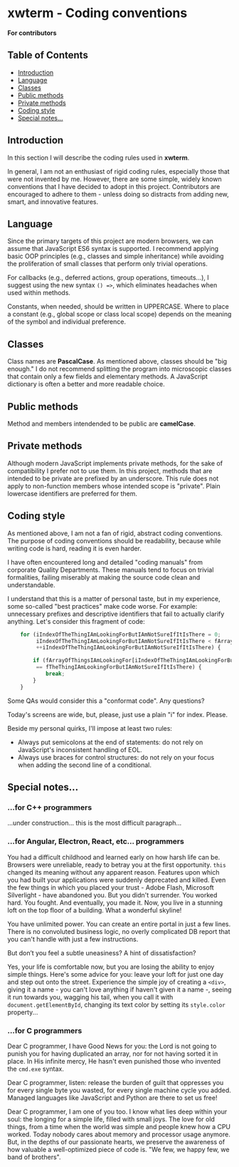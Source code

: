 # **xwterm** - Coding conventions
**For contributors**

## Table of Contents
- [Introduction](#introduction)
- [Language](#language)
- [Classes](#classes)
- [Public methods](#public-methods)
- [Private methods](#private-methods)
- [Coding style](#coding-style)
- [Special notes...](#special-notes)

<h2 id="Introduction">Introduction</h2>

In this section I will describe the coding rules used in **xwterm**.

In general, I am not an enthusiast of rigid coding rules, especially those that were not invented by me. However,
there are some simple, widely known conventions that I have decided to adopt in this project.
Contributors are encouraged to adhere to them - unless doing so distracts from adding new, smart, and innovative features.

<h2 id="language">Language</h2>

Since the primary targets of this project are modern browsers, we can assume that JavaScript ES6 syntax is supported.
I recommend applying basic OOP principles (e.g., classes and simple inheritance) while avoiding the proliferation of
small classes that perform only trivial operations.

For callbacks (e.g., deferred actions, group operations, timeouts...), I suggest using the new syntax `() =>`, which
eliminates headaches when used within methods.

Constants, when needed, should be written in UPPERCASE. Where to place a constant (e.g., global scope or class local
scope) depends on the meaning of the symbol and individual preference.

<h2 id="classes">Classes</h2>

Class names are **PascalCase**.
As mentioned above, classes should be "big enough." I do not recommend splitting the program into microscopic
classes that contain only a few fields and elementary methods. A JavaScript dictionary is often a better and
more readable choice.

<h2 id="public-methods">Public methods</h2>

Method and members intendended to be public are **camelCase**.

<h2 id="private-methods">Private methods</h2>

Although modern JavaScript implements private methods, for the sake of compatibility I prefer not to use them.
In this project, methods that are intended to be private are prefixed by an underscore.
This rule does not apply to non-function members whose intended scope is "private". Plain lowercase
identifiers are preferred for them.

<h2 id="coding-style">Coding style</h2>

As mentioned above, I am not a fan of rigid, abstract coding conventions. The purpose of coding conventions should
be readability, because while writing code is hard, reading it is even harder.

I have often encountered long and detailed "coding manuals" from corporate Quality Departments.
These manuals tend to focus on trivial formalities, failing miserably at making the source code clean and understandable.

I understand that this is a matter of personal taste, but in my experience, some so-called "best practices" make
code worse. For example: unnecessary prefixes and descriptive identifiers that fail to actually clarify anything.
Let's consider this fragment of code:

```javascript
	for (iIndexOfTheThingIAmLookingForButIAmNotSureIfItIsThere = 0;
	     iIndexOfTheThingIAmLookingForButIAmNotSureIfItIsThere < fArrayOfThingsIAmLookingFor.length;
	     ++iIndexOfTheThingIAmLookingForButIAmNotSureIfItIsThere) {

		if (fArrayOfThingsIAmLookingFor[iIndexOfTheThingIAmLookingForButIAmNotSureIfItIsThere]
		 == fTheThingIAmLookingForButIAmNotSureIfItIsThere) {
			break;
		}
	}
```

Some QAs would consider this a "conformat code". Any questions?

Today's screens are wide, but, please, just use a plain "i" for index. Please.

Beside my personal quirks, I'll impose at least two rules:
- Always put semicolons at the end of statements: do not rely on JavaScript's inconsistent handling of EOL.  
- Always use braces for control structures: do not rely on your focus when adding the second line
of a conditional.


<h2 id="special-notes">Special notes...</h2>


### ...for C++ programmers

...under construction... this is the most difficult paragraph...

### ...for Angular, Electron, React, etc... programmers
You had a difficult childhood and learned early on how harsh life can be. Browsers were unreliable, ready to betray you at the first opportunity.
`this` changed its meaning without any apparent reason. Features upon which you had built your applications were suddenly deprecated and killed.
Even the few things in which you placed your trust - Adobe Flash, Microsoft Silverlight - have abandoned you. 
But you didn't surrender. You worked hard. You fought. And eventually, you made it. Now, you live in a stunning loft on the top floor of a
building. What a wonderful skyline!

You have unlimited power. You can create an entire portal in just a few lines. There is no convoluted
business logic, no overly complicated DB report that you can't handle with just a few instructions.

But don’t you feel a subtle uneasiness? A hint of dissatisfaction?

Yes, your life is comfortable now, but you are losing the ability to enjoy simple things. Here's some advice for you: leave your loft for just one day and step out onto the street. Experience the simple joy of creating a `<div>`, giving it a name - you can't love anything if haven't given it a name -, seeing it run towards you, wagging his tail, when you call it with `document.getElementById`, changing its text color by setting its `style.color` property...


### ...for C programmers
Dear C programmer, I have Good News for you: the Lord is not going to punish you for having duplicated an array, nor for not having sorted it in place. In His infinite mercy, He hasn't even punished those who invented the `cmd.exe` syntax.

Dear C programmer, listen: release the burden of guilt that oppresses you for every single byte you wasted, for every single machine cycle
you added. Managed languages like JavaScript and Python are there to set us free!

Dear C programmer, I am one of you too. I know what lies deep within your soul: the longing for a simple life, filled with small joys. The love for old things, from a time when the world was simple and people knew how a CPU worked. Today nobody cares about
memory and processor usage anymore. But, in the depths of our passionate hearts, we preserve the awareness of how valuable a well-optimized piece of code is. "We few, we happy few, we band of brothers".


